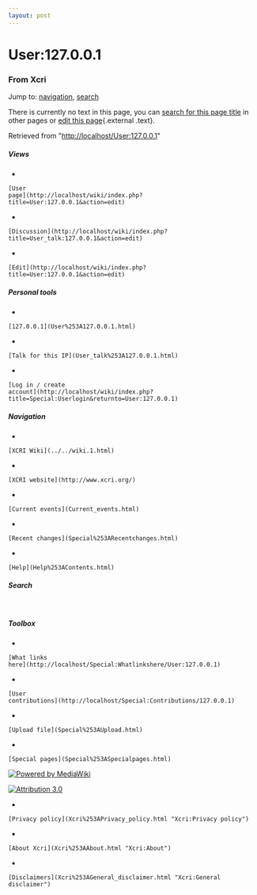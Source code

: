 ```yaml
---
layout: post
---
```








User:127.0.0.1 
==============













### From Xcri 







Jump to: [navigation](User%253A127.0.0.1.html#column-one),
[search](User%253A127.0.0.1.html#searchInput)





There is currently no text in this page, you can [search for this page
title](http://localhost/Special:Search/127.0.0.1 "Special:Search/127.0.0.1")
in other pages or [edit this
page](http://localhost/wiki/index.php?title=User:127.0.0.1&action=edit "http://localhost/wiki/index.php?title=User:127.0.0.1&action=edit"){.external
.text}.





Retrieved from
"[http://localhost/User:127.0.0.1](User%253A127.0.0.1.html)"

















##### Views



-   

    

    [User
    page](http://localhost/wiki/index.php?title=User:127.0.0.1&action=edit)
-   

    

    [Discussion](http://localhost/wiki/index.php?title=User_talk:127.0.0.1&action=edit)
-   

    

    [Edit](http://localhost/wiki/index.php?title=User:127.0.0.1&action=edit)







##### Personal tools



-   

    

    [127.0.0.1](User%253A127.0.0.1.html)
-   

    

    [Talk for this IP](User_talk%253A127.0.0.1.html)
-   

    

    [Log in / create
    account](http://localhost/wiki/index.php?title=Special:Userlogin&returnto=User:127.0.0.1)











[](../../wiki.1.html "XCRI Wiki")





##### Navigation



-   

    

    [XCRI Wiki](../../wiki.1.html)
-   

    

    [XCRI website](http://www.xcri.org/)
-   

    

    [Current events](Current_events.html)
-   

    

    [Recent changes](Special%253ARecentchanges.html)
-   

    

    [Help](Help%253AContents.html)







##### Search





 









##### Toolbox



-   

    

    [What links
    here](http://localhost/Special:Whatlinkshere/User:127.0.0.1)
-   

    

    [User
    contributions](http://localhost/Special:Contributions/127.0.0.1)
-   

    

    [Upload file](Special%253AUpload.html)
-   

    

    [Special pages](Special%253ASpecialpages.html)















[![Powered by
MediaWiki](../skins/common/images/poweredby_mediawiki_88x31.png)](http://www.mediawiki.org/)





[![Attribution 3.0
](http://i.creativecommons.org/l/by/3.0/88x31.png)](http://creativecommons.org/licenses/by/3.0/)



-   

    

    [Privacy policy](Xcri%253APrivacy_policy.html "Xcri:Privacy policy")
-   

    

    [About Xcri](Xcri%253AAbout.html "Xcri:About")
-   

    

    [Disclaimers](Xcri%253AGeneral_disclaimer.html "Xcri:General disclaimer")





